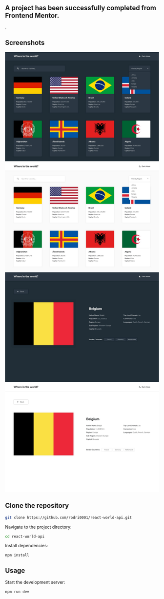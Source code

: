 ## A project has been successfully completed from Frontend Mentor.
.

## Screenshots

![Screenshot](/public/design/desktop-dark.jpg)
![Screenshot](/public/design/desktop-light.jpg)
![Screenshot](/public/design/details-dark.jpg)
![Screenshot](/public/design/details-light.jpg)

## Clone the repository   

```bash
git clone https://github.com/rodri0001/react-world-api.git
```

Navigate to the project directory:

```bash
cd react-world-api
```

Install dependencies:

```bash
npm install
```

## Usage

Start the development server: 

```bash
npm run dev
```
